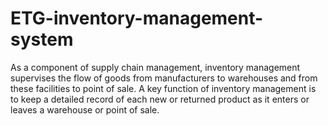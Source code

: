 # ETG-inventory-management-system
As a component of supply chain management, inventory management supervises the flow of goods from manufacturers to warehouses and from these facilities to point of sale. A key function of inventory management is to keep a detailed record of each new or returned product as it enters or leaves a warehouse or point of sale.
